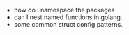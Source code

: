 - how do I namespace the packages
- can I nest named functions in golang.
- some common struct config patterns.
